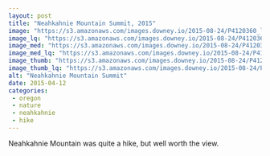 ```yaml
---
layout: post
title: "Neahkahnie Mountain Summit, 2015"
image: "https://s3.amazonaws.com/images.downey.io/2015-08-24/P4120360_large.jpg"
image_lq: "https://s3.amazonaws.com/images.downey.io/2015-08-24/P4120360_large_lq.jpg"
image_med: "https://s3.amazonaws.com/images.downey.io/2015-08-24/P4120360_medium.jpg"
image_med_lq: "https://s3.amazonaws.com/images.downey.io/2015-08-24/P4120360_medium_lq.jpg"
image_thumb: "https://s3.amazonaws.com/images.downey.io/2015-08-24/P4120360_thumb.jpg"
image_thumb_lq: "https://s3.amazonaws.com/images.downey.io/2015-08-24/P4120360_thumb_lq.jpg"
alt: "Neahkahnie Mountain Summit"
date: 2015-04-12
categories:
 - oregon
 - nature
 - neahkahnie
 - hike
---
```


Neahkahnie Mountain was quite a hike, but well worth the view.